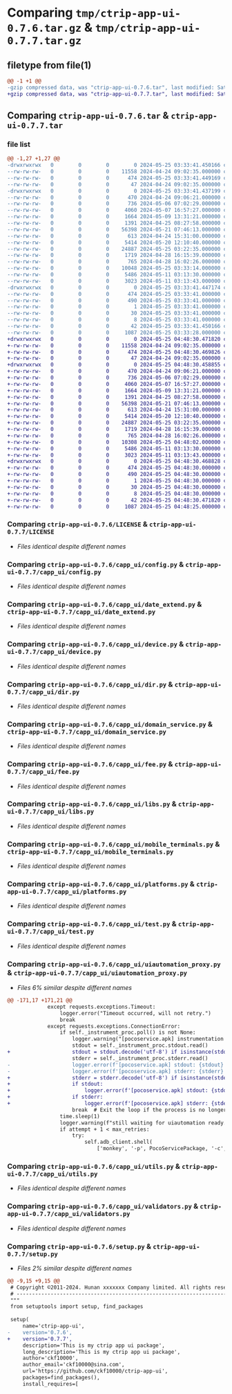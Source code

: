 # Comparing `tmp/ctrip-app-ui-0.7.6.tar.gz` & `tmp/ctrip-app-ui-0.7.7.tar.gz`

## filetype from file(1)

```diff
@@ -1 +1 @@
-gzip compressed data, was "ctrip-app-ui-0.7.6.tar", last modified: Sat May 25 03:33:41 2024, max compression
+gzip compressed data, was "ctrip-app-ui-0.7.7.tar", last modified: Sat May 25 04:48:30 2024, max compression
```

## Comparing `ctrip-app-ui-0.7.6.tar` & `ctrip-app-ui-0.7.7.tar`

### file list

```diff
@@ -1,27 +1,27 @@
-drwxrwxrwx   0        0        0        0 2024-05-25 03:33:41.450166 ctrip-app-ui-0.7.6/
--rw-rw-rw-   0        0        0    11558 2024-04-24 09:02:35.000000 ctrip-app-ui-0.7.6/LICENSE
--rw-rw-rw-   0        0        0      474 2024-05-25 03:33:41.449169 ctrip-app-ui-0.7.6/PKG-INFO
--rw-rw-rw-   0        0        0       47 2024-04-24 09:02:35.000000 ctrip-app-ui-0.7.6/README.md
-drwxrwxrwx   0        0        0        0 2024-05-25 03:33:41.437199 ctrip-app-ui-0.7.6/capp_ui/
--rw-rw-rw-   0        0        0      470 2024-04-24 09:06:21.000000 ctrip-app-ui-0.7.6/capp_ui/__init__.py
--rw-rw-rw-   0        0        0      736 2024-05-06 07:02:29.000000 ctrip-app-ui-0.7.6/capp_ui/config.py
--rw-rw-rw-   0        0        0     4060 2024-05-07 16:57:27.000000 ctrip-app-ui-0.7.6/capp_ui/date_extend.py
--rw-rw-rw-   0        0        0     1664 2024-05-09 13:31:21.000000 ctrip-app-ui-0.7.6/capp_ui/device.py
--rw-rw-rw-   0        0        0     1391 2024-04-25 08:27:58.000000 ctrip-app-ui-0.7.6/capp_ui/dir.py
--rw-rw-rw-   0        0        0    56398 2024-05-21 07:46:13.000000 ctrip-app-ui-0.7.6/capp_ui/domain_service.py
--rw-rw-rw-   0        0        0      613 2024-04-24 15:31:00.000000 ctrip-app-ui-0.7.6/capp_ui/fee.py
--rw-rw-rw-   0        0        0     5414 2024-05-20 12:10:40.000000 ctrip-app-ui-0.7.6/capp_ui/libs.py
--rw-rw-rw-   0        0        0    24887 2024-05-25 03:22:35.000000 ctrip-app-ui-0.7.6/capp_ui/mobile_terminals.py
--rw-rw-rw-   0        0        0     1719 2024-04-28 16:15:39.000000 ctrip-app-ui-0.7.6/capp_ui/platforms.py
--rw-rw-rw-   0        0        0      765 2024-04-28 16:02:26.000000 ctrip-app-ui-0.7.6/capp_ui/test.py
--rw-rw-rw-   0        0        0    10048 2024-05-25 03:33:14.000000 ctrip-app-ui-0.7.6/capp_ui/uiautomation_proxy.py
--rw-rw-rw-   0        0        0     5486 2024-05-11 03:13:30.000000 ctrip-app-ui-0.7.6/capp_ui/utils.py
--rw-rw-rw-   0        0        0     3023 2024-05-11 03:13:43.000000 ctrip-app-ui-0.7.6/capp_ui/validators.py
-drwxrwxrwx   0        0        0        0 2024-05-25 03:33:41.447174 ctrip-app-ui-0.7.6/ctrip_app_ui.egg-info/
--rw-rw-rw-   0        0        0      474 2024-05-25 03:33:41.000000 ctrip-app-ui-0.7.6/ctrip_app_ui.egg-info/PKG-INFO
--rw-rw-rw-   0        0        0      490 2024-05-25 03:33:41.000000 ctrip-app-ui-0.7.6/ctrip_app_ui.egg-info/SOURCES.txt
--rw-rw-rw-   0        0        0        1 2024-05-25 03:33:41.000000 ctrip-app-ui-0.7.6/ctrip_app_ui.egg-info/dependency_links.txt
--rw-rw-rw-   0        0        0       30 2024-05-25 03:33:41.000000 ctrip-app-ui-0.7.6/ctrip_app_ui.egg-info/requires.txt
--rw-rw-rw-   0        0        0        8 2024-05-25 03:33:41.000000 ctrip-app-ui-0.7.6/ctrip_app_ui.egg-info/top_level.txt
--rw-rw-rw-   0        0        0       42 2024-05-25 03:33:41.450166 ctrip-app-ui-0.7.6/setup.cfg
--rw-rw-rw-   0        0        0     1087 2024-05-25 03:33:28.000000 ctrip-app-ui-0.7.6/setup.py
+drwxrwxrwx   0        0        0        0 2024-05-25 04:48:30.471820 ctrip-app-ui-0.7.7/
+-rw-rw-rw-   0        0        0    11558 2024-04-24 09:02:35.000000 ctrip-app-ui-0.7.7/LICENSE
+-rw-rw-rw-   0        0        0      474 2024-05-25 04:48:30.469826 ctrip-app-ui-0.7.7/PKG-INFO
+-rw-rw-rw-   0        0        0       47 2024-04-24 09:02:35.000000 ctrip-app-ui-0.7.7/README.md
+drwxrwxrwx   0        0        0        0 2024-05-25 04:48:30.458855 ctrip-app-ui-0.7.7/capp_ui/
+-rw-rw-rw-   0        0        0      470 2024-04-24 09:06:21.000000 ctrip-app-ui-0.7.7/capp_ui/__init__.py
+-rw-rw-rw-   0        0        0      736 2024-05-06 07:02:29.000000 ctrip-app-ui-0.7.7/capp_ui/config.py
+-rw-rw-rw-   0        0        0     4060 2024-05-07 16:57:27.000000 ctrip-app-ui-0.7.7/capp_ui/date_extend.py
+-rw-rw-rw-   0        0        0     1664 2024-05-09 13:31:21.000000 ctrip-app-ui-0.7.7/capp_ui/device.py
+-rw-rw-rw-   0        0        0     1391 2024-04-25 08:27:58.000000 ctrip-app-ui-0.7.7/capp_ui/dir.py
+-rw-rw-rw-   0        0        0    56398 2024-05-21 07:46:13.000000 ctrip-app-ui-0.7.7/capp_ui/domain_service.py
+-rw-rw-rw-   0        0        0      613 2024-04-24 15:31:00.000000 ctrip-app-ui-0.7.7/capp_ui/fee.py
+-rw-rw-rw-   0        0        0     5414 2024-05-20 12:10:40.000000 ctrip-app-ui-0.7.7/capp_ui/libs.py
+-rw-rw-rw-   0        0        0    24887 2024-05-25 03:22:35.000000 ctrip-app-ui-0.7.7/capp_ui/mobile_terminals.py
+-rw-rw-rw-   0        0        0     1719 2024-04-28 16:15:39.000000 ctrip-app-ui-0.7.7/capp_ui/platforms.py
+-rw-rw-rw-   0        0        0      765 2024-04-28 16:02:26.000000 ctrip-app-ui-0.7.7/capp_ui/test.py
+-rw-rw-rw-   0        0        0    10308 2024-05-25 04:48:02.000000 ctrip-app-ui-0.7.7/capp_ui/uiautomation_proxy.py
+-rw-rw-rw-   0        0        0     5486 2024-05-11 03:13:30.000000 ctrip-app-ui-0.7.7/capp_ui/utils.py
+-rw-rw-rw-   0        0        0     3023 2024-05-11 03:13:43.000000 ctrip-app-ui-0.7.7/capp_ui/validators.py
+drwxrwxrwx   0        0        0        0 2024-05-25 04:48:30.468828 ctrip-app-ui-0.7.7/ctrip_app_ui.egg-info/
+-rw-rw-rw-   0        0        0      474 2024-05-25 04:48:30.000000 ctrip-app-ui-0.7.7/ctrip_app_ui.egg-info/PKG-INFO
+-rw-rw-rw-   0        0        0      490 2024-05-25 04:48:30.000000 ctrip-app-ui-0.7.7/ctrip_app_ui.egg-info/SOURCES.txt
+-rw-rw-rw-   0        0        0        1 2024-05-25 04:48:30.000000 ctrip-app-ui-0.7.7/ctrip_app_ui.egg-info/dependency_links.txt
+-rw-rw-rw-   0        0        0       30 2024-05-25 04:48:30.000000 ctrip-app-ui-0.7.7/ctrip_app_ui.egg-info/requires.txt
+-rw-rw-rw-   0        0        0        8 2024-05-25 04:48:30.000000 ctrip-app-ui-0.7.7/ctrip_app_ui.egg-info/top_level.txt
+-rw-rw-rw-   0        0        0       42 2024-05-25 04:48:30.471820 ctrip-app-ui-0.7.7/setup.cfg
+-rw-rw-rw-   0        0        0     1087 2024-05-25 04:48:25.000000 ctrip-app-ui-0.7.7/setup.py
```

### Comparing `ctrip-app-ui-0.7.6/LICENSE` & `ctrip-app-ui-0.7.7/LICENSE`

 * *Files identical despite different names*

### Comparing `ctrip-app-ui-0.7.6/capp_ui/config.py` & `ctrip-app-ui-0.7.7/capp_ui/config.py`

 * *Files identical despite different names*

### Comparing `ctrip-app-ui-0.7.6/capp_ui/date_extend.py` & `ctrip-app-ui-0.7.7/capp_ui/date_extend.py`

 * *Files identical despite different names*

### Comparing `ctrip-app-ui-0.7.6/capp_ui/device.py` & `ctrip-app-ui-0.7.7/capp_ui/device.py`

 * *Files identical despite different names*

### Comparing `ctrip-app-ui-0.7.6/capp_ui/dir.py` & `ctrip-app-ui-0.7.7/capp_ui/dir.py`

 * *Files identical despite different names*

### Comparing `ctrip-app-ui-0.7.6/capp_ui/domain_service.py` & `ctrip-app-ui-0.7.7/capp_ui/domain_service.py`

 * *Files identical despite different names*

### Comparing `ctrip-app-ui-0.7.6/capp_ui/fee.py` & `ctrip-app-ui-0.7.7/capp_ui/fee.py`

 * *Files identical despite different names*

### Comparing `ctrip-app-ui-0.7.6/capp_ui/libs.py` & `ctrip-app-ui-0.7.7/capp_ui/libs.py`

 * *Files identical despite different names*

### Comparing `ctrip-app-ui-0.7.6/capp_ui/mobile_terminals.py` & `ctrip-app-ui-0.7.7/capp_ui/mobile_terminals.py`

 * *Files identical despite different names*

### Comparing `ctrip-app-ui-0.7.6/capp_ui/platforms.py` & `ctrip-app-ui-0.7.7/capp_ui/platforms.py`

 * *Files identical despite different names*

### Comparing `ctrip-app-ui-0.7.6/capp_ui/test.py` & `ctrip-app-ui-0.7.7/capp_ui/test.py`

 * *Files identical despite different names*

### Comparing `ctrip-app-ui-0.7.6/capp_ui/uiautomation_proxy.py` & `ctrip-app-ui-0.7.7/capp_ui/uiautomation_proxy.py`

 * *Files 6% similar despite different names*

```diff
@@ -171,17 +171,21 @@
             except requests.exceptions.Timeout:
                 logger.error("Timeout occurred, will not retry.")
                 break
             except requests.exceptions.ConnectionError:
                 if self._instrument_proc.poll() is not None:
                     logger.warning("[pocoservice.apk] instrumentation test server process is no longer alive")
                     stdout = self._instrument_proc.stdout.read()
+                    stdout = stdout.decode('utf-8') if isinstance(stdout, bytes) else stdout
                     stderr = self._instrument_proc.stderr.read()
-                    logger.error(f'[pocoservice.apk] stdout: {stdout}')
-                    logger.error(f'[pocoservice.apk] stderr: {stderr}')
+                    stderr = stderr.decode('utf-8') if isinstance(stderr, bytes) else stderr
+                    if stdout:
+                        logger.error(f'[pocoservice.apk] stdout: {stdout}')
+                    if stderr:
+                        logger.error(f'[pocoservice.apk] stderr: {stderr}')
                     break  # Exit the loop if the process is no longer alive
                 time.sleep(1)
                 logger.warning(f"still waiting for uiautomation ready. Attempt {attempt + 1} of {max_retries}")
                 if attempt + 1 < max_retries:
                     try:
                         self.adb_client.shell(
                             ['monkey', '-p', PocoServicePackage, '-c', 'android.intent.category.LAUNCHER', '1']
```

### Comparing `ctrip-app-ui-0.7.6/capp_ui/utils.py` & `ctrip-app-ui-0.7.7/capp_ui/utils.py`

 * *Files identical despite different names*

### Comparing `ctrip-app-ui-0.7.6/capp_ui/validators.py` & `ctrip-app-ui-0.7.7/capp_ui/validators.py`

 * *Files identical despite different names*

### Comparing `ctrip-app-ui-0.7.6/setup.py` & `ctrip-app-ui-0.7.7/setup.py`

 * *Files 2% similar despite different names*

```diff
@@ -9,15 +9,15 @@
 # Copyright ©2011-2024. Hunan xxxxxxx Company limited. All rights reserved.
 # ---------------------------------------------------------------------------------------------------------
 """
 from setuptools import setup, find_packages
 
 setup(
     name='ctrip-app-ui',
-    version='0.7.6',
+    version='0.7.7',
     description='This is my ctrip app ui package',
     long_description='This is my ctrip app ui package',
     author='ckf10000',
     author_email='ckf10000@sina.com',
     url='https://github.com/ckf10000/ctrip-app-ui',
     packages=find_packages(),
     install_requires=[
```

